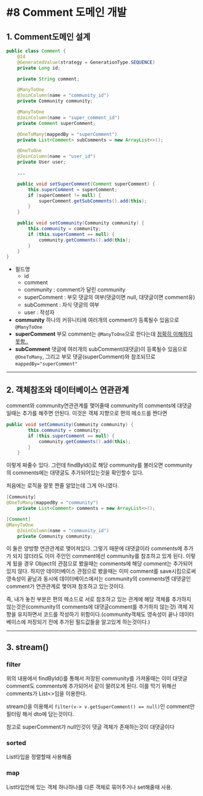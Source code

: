 # #8 Comment 도메인 개발

## 1. Comment도메인 설계

```java
public class Comment {
    @Id
    @GeneratedValue(strategy = GenerationType.SEQUENCE)
    private Long id;

    private String comment;

    @ManyToOne
    @JoinColumn(name = "community_id")
    private Community community;

    @ManyToOne
    @JoinColumn(name = "super_comment_id")
    private Comment superComment;

    @OneToMany(mappedBy = "superComment")
    private List<Comment> subComments = new ArrayList<>();

    @OneToOne
    @JoinColumn(name = "user_id")
    private User user;

	...

    public void setSuperComment(Comment superComment) {
        this.superComment = superComment;
        if (superComment != null) {
            superComment.getSubComments().add(this);
        }
    }

    public void setCommunity(Community community) {
        this.community = community;
        if (this.superComment == null) {
            community.getComments().add(this);
        }
    }
}
```

- 필드명
  - id
  - comment
  - community : comment가 달린 community
  - superComment : 부모 댓글의 여부(댓글이면 null, 대댓글이면 comment유)
  - subComment : 자식 댓글의 여부
  - user : 작성자
- **community**
  하나의 커뮤니티에 여러개의 comment가 등록될수 있음으로 `@ManyToOne`
- **superComment**
  부모 comment는 `@ManyToOne`으로 한다는데 <u>정확히 이해하지 못함..</u>
- **subComment**
  댓글에 여러개의 subComment(대댓글)이 등록될수 있음으로 `@OneToMany`, 그리고 부모 댓글(superComment)와 참조되므로 `mappedBy="superComment"`

-----------------------------------------------------------

## 2. 객체참조와 데이터베이스 연관관계

comment와 community연관관계를 맺어줄때 community의 comments에 대댓글일때는 추가를 해주면 안된다. 이것은 객체 지향으로 편의 메소드를 짠다면 

```java
public void setCommunity(Community community) {
        this.community = community;
        if (this.superComment == null) {
            community.getComments().add(this);
        }
    }
```

이렇게 짜줄수 있다. 그런데 findById()로 해당 community를 불러오면 community의 comments에는 대댓글도 추가되어있는것을 확인할수 있다.

처음에는 로직을 잘못 짠줄 알았는데 그게 아니였다.

```java
[Community]
@OneToMany(mappedBy = "community")
    private List<Comment> comments = new ArrayList<>();

[Comment]
@ManyToOne
    @JoinColumn(name = "community_id")
    private Community community;
```

이 둘은 양방향 연관관계로 맺어져있다. 그렇기 때문에 대댓글이라 comments에 추가가 되지 않더라도 이미 주인인 comment에선 community를 참조하고 있게 된다. 
이렇게 됬을 경우 Object의 관점으로 봤을때는 comments에 해당 comment는 추가되어있지 않다. 하지만 데이터베이스 관점으로 봤을때는 이미 comment를 save시킴으로써 영속성이 끝남과 동시에 데이터베이스에서는 community의 comments엔 대댓글인 comment가 연관관계로 맺어져 참조하고 있는것이다.

즉, 내가 놓친 부분은 편의 메소드로 서로 참조하고 있는 관계에 해당 객체를 추가하지 않는것은(community의 comments에 대댓글comment를 추가하지 않는것) 객체 지향을 유지하면서 코드를 작성하기 위함이다.(community객체도 영속성이 끝나 데이터베이스에 저장되기 전에 추가된 필드값들을 알고있게 하는것이다.)

-----------------------------------------------------------

## 3. stream()

### filter

위의 내용에서 findById()를 통해서 저장된 community를 가져올때는 이미 대댓글comment도 comments에 추가되어서 같이 딸려오게 된다. 이를 막기 위해선 comments가 List<>임을 이용한다.

stream()을 이용해서 `filter(v-> v.getSuperComment() == null)`인 comment만 필터링 해서 dto에 담는것이다.

참고로 superComment가 null인것이 댓글 객체가 존재하는것이 대댓글이다



### sorted

List타입을 정렬할때 사용해줌



### map

List타입안에 있는 객체 하나하나를 다른 객체로 묶어주거나 set해줄때 사용.
